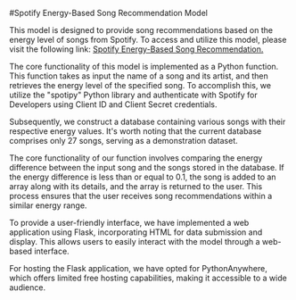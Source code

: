 #Spotify Energy-Based Song Recommendation Model

This model is designed to provide song recommendations based on the energy level of songs from Spotify. To access and utilize this model, please visit the following link: 
[Spotify Energy-Based Song Recommendation.
](http://prakhar5100.pythonanywhere.com/)

The core functionality of this model is implemented as a Python function. This function takes as input the name of a song and its artist, and then retrieves the energy level of the specified song. To accomplish this, we utilize the "spotipy" Python library and authenticate with Spotify for Developers using Client ID and Client Secret credentials.

Subsequently, we construct a database containing various songs with their respective energy values. It's worth noting that the current database comprises only 27 songs, serving as a demonstration dataset.

The core functionality of our function involves comparing the energy difference between the input song and the songs stored in the database. If the energy difference is less than or equal to 0.1, the song is added to an array along with its details, and the array is returned to the user. This process ensures that the user receives song recommendations within a similar energy range.

To provide a user-friendly interface, we have implemented a web application using Flask, incorporating HTML for data submission and display. This allows users to easily interact with the model through a web-based interface.

For hosting the Flask application, we have opted for PythonAnywhere, which offers limited free hosting capabilities, making it accessible to a wide audience.
